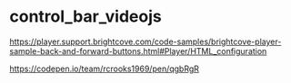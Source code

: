 # control_bar_videojs

https://player.support.brightcove.com/code-samples/brightcove-player-sample-back-and-forward-buttons.html#Player/HTML_configuration

https://codepen.io/team/rcrooks1969/pen/qgbRgR